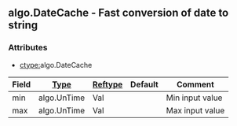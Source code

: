 ## algo.DateCache - Fast conversion of date to string


### Attributes
<a href="#attributes"></a>
<!-- dev.mdmark  mdmark:MDSECTION  state:BEG_AUTO  param:Attributes -->
* [ctype:](/txt/ssimdb/dmmeta/ctype.md)algo.DateCache

|Field|[Type](/txt/ssimdb/dmmeta/ctype.md)|[Reftype](/txt/ssimdb/dmmeta/reftype.md)|Default|Comment|
|---|---|---|---|---|
|min|algo.UnTime|Val||Min input value|
|max|algo.UnTime|Val||Max input value|

<!-- dev.mdmark  mdmark:MDSECTION  state:END_AUTO  param:Attributes -->

